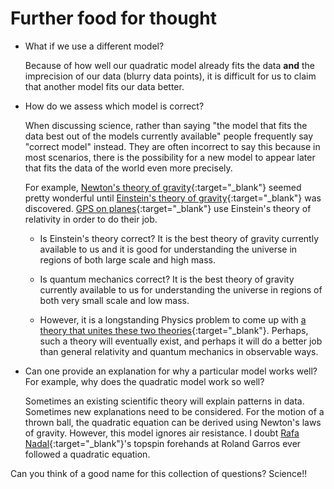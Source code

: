 # Further food for thought

- What if we use a different model?

  Because of how well our quadratic model already fits the data
  **and** the imprecision of our data (blurry data points),
  it is difficult for us to claim that
  another model fits our data better.

- How do we assess which model is correct?

  When discussing science, rather than saying "the model that
  fits the data best out of the models currently available"
  people frequently say "correct model" instead.
  They are often incorrect to say this because in most scenarios,
  there is the possibility for a new model to appear later that
  fits the data of the world even more precisely.

  For example,
  [Newton's theory of gravity](https://en.wikipedia.org/wiki/Newton%27s_law_of_universal_gravitation){:target="_blank"}
  seemed pretty wonderful until [Einstein's theory of gravity](https://en.wikipedia.org/wiki/General_relativity){:target="_blank"}
  was discovered.
  [GPS on planes](https://en.wikipedia.org/wiki/Global_Positioning_System#Relativistic_corrections){:target="_blank"}
  use Einstein's theory of relativity in order to do their job.

  - Is Einstein's theory correct?
    It is the best theory of gravity currently available to us and
    it is good for understanding the universe in regions of both large scale and high mass.

  - Is quantum mechanics correct?
    It is the best theory of gravity currently available to us
    for understanding the universe in regions of both very small scale and low mass.

  - However, it is a longstanding Physics problem to come up with
    [a theory that unites these two theories](https://en.wikipedia.org/wiki/Theory_of_everything){:target="_blank"}.
    Perhaps, such a theory will eventually exist, and perhaps it will do a better job than
    general relativity and quantum mechanics in observable ways.

- Can one provide an explanation for why a particular model works well?
  For example, why does the quadratic model work so well?

  Sometimes an existing scientific theory will explain patterns in data.
  Sometimes new explanations need to be considered.
  For the motion of a thrown ball,
  the quadratic equation can be derived using Newton's laws of gravity.
  However, this model ignores air resistance.
  I doubt [Rafa Nadal](https://en.wikipedia.org/wiki/Rafael_Nadal_at_the_French_Open){:target="_blank"}'s
  topspin forehands at Roland Garros ever followed a quadratic equation.

Can you think of a good name for this collection of questions?
Science!!
